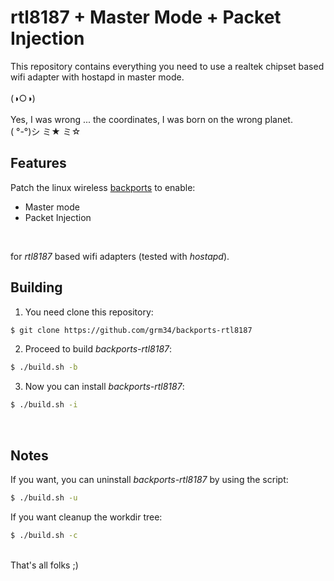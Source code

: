 # rtl8187 + Master Mode + Packet Injection

This repository contains everything you need to use a realtek chipset based wifi adapter with hostapd in master mode.
<br>
<br>
(◑○◑)
<br>
<br>
Yes, I was wrong ... the coordinates, I was born on the wrong planet.
<br>
( °-°)シ ミ★ ミ☆
<br>


## Features

Patch the linux wireless [backports](https://backports.wiki.kernel.org/index.php/Main_Page) to enable:
<br>
* Master mode
* Packet Injection
<br>

for *rtl8187* based wifi adapters (tested with *hostapd*).

## Building

1. You need clone this repository:
```sh
$ git clone https://github.com/grm34/backports-rtl8187
```
2. Proceed to build *backports-rtl8187*:
```sh
$ ./build.sh -b
```
3. Now you can install *backports-rtl8187*:
```sh
$ ./build.sh -i
```
<br>

## Notes
If you want, you can uninstall *backports-rtl8187* by using the script:
```sh
$ ./build.sh -u
```
If you want cleanup the workdir tree:
```sh
$ ./build.sh -c
```


<br>
That's all folks ;)
